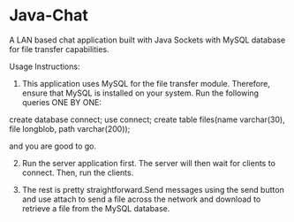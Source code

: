 # Java-Chat
A LAN based chat application built with Java Sockets with MySQL database for file transfer capabilities.

Usage Instructions:

1. This application uses MySQL for the file transfer module. Therefore, ensure that MySQL is installed on your system. Run the following queries ONE BY ONE:

create database connect;
use connect;
create table files(name varchar(30), file longblob, path varchar(200));

and you are good to go.

2. Run the server application first. The server will then wait for clients to connect. Then, run the clients.

3. The rest is pretty straightforward.Send messages using the send button and use attach to send a file across the network and download to retrieve a file from the MySQL database.
